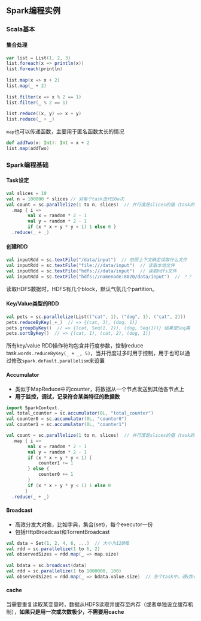 ## Spark编程实例

### Scala基本

#### 集合处理

```scala
var list = List(1, 2, 3)
list.foreach(x => println(x))
list.foreach(println)
  
list.map(x => x + 2)
list.map(_ + 2)
  
list.filter(x => x % 2 == 1)
list.filter(_ % 2 == 1)
  
list.reduce((x, y) => x + y)
list.reduce(_ + _)
```

`map`也可以传递函数，主要用于匿名函数太长的情况

```scala
def addTwo(x: Int): Int = x + 2
list.map(addTwo)
```

### Spark编程基础

#### Task设定

```scala
val slices = 10
val n = 100000 * slices	// 对每个task迭代10w次
val count = sc.parallelize(1 to n, slices)  // 并行度是slices的值（task的值)
  .map { i => 
       	val x = random * 2 - 1
       	val y = random * 2 - 1
       	if (x * x + y * y < 1) 1 else 0 }
  .reduce(_ + _)
```

#### 创建RDD

```scala
val inputRdd = sc.textFile("/data/input")  // 依照上下文确定读取什么文件
val inputRdd = sc.textFile("file:///data/input")  // 读取本地文件
val inputRdd = sc.textFile("hdfs:///data/input")  // 读取hdfs文件
val inputRdd = sc.textFile("hdfs://namenode:8020/data/input")  // ？？
```

读取HDFS数据时，HDFS有几个block，默认气氛几个partition。

#### Key/Value类型的RDD

```scala
val pets = sc.parallelize(List(("cat", 1), ("dog", 1), ("cat", 2)))
pets.reduceByKey(_+_)  // => {(cat, 3), (dog, 1)}
pets.groupByKey()  // => {(cat, Seq(1, 2)), (dog, Seq(1))} 结果是Seq类
pets.sortByKey()  // => {(cat, 1), (cat, 2), (dog, 1)}
```

所有key/value RDD操作符均包含并行度参数，控制reduce task.`words.reduceByKey(_ + _, 5)`，当并行度过多时用于控制，用于也可以通过修改`spark.default.parallelism`来设置

#### Accumulator

* 类似于MapReduce中的counter，将数据从一个节点发送到其他各节点上
* **用于监控，调试，记录符合某类特征的数据数**

```scala
import SparkContext._
val total_counter = sc.accumulator(0L, "total_counter")
val counter0 = sc.accumulator(0L, "counter0")
val counter1 = sc.accumulator(0L, "counter1")

val count = sc.parallelize(1 to n, slices)  // 并行度是slices的值（task的值)
  .map { i => 
       	val x = random * 2 - 1
       	val y = random * 2 - 1
       	if (x * x + y * y < 1) {
        	counter1 += 1
        } else { 
        	counter0 += 1
        }
        if (x * x + y * y < 1) 1 else 0
       }
  .reduce(_ + _)
```

#### Broadcast

* 高效分发大对象，比如字典，集合(set)，每个executor一份
* 包括HttpBroadcast和TorrentBroadcast

```scala
val data = Set(1, 2, 4, 6, ...)  // 大小为128MB
val rdd = sc.parallelize(1 to 6, 2)
val observedSizes = rdd.map(_ => map.size)
  
val bdata = sc.broadcast(data)
val rdd = sc.parallelize(1 to 1000000, 100)
val observedSizes = rdd.map(_ => bdata.value.size)  // 各个task中，通过bdata.value获取广播的集合
```

#### cache

当需要重复读取某变量时，数据从HDFS读取并缓存至内存（或者单独设立缓存机制），**如果只是用一次或次数极少，不需要用cache**